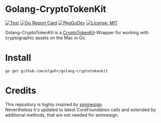 # Golang-CryptoTokenKit

[![Test](https://github.com/elgohr/golang-cryptotokenkit/workflows/Test/badge.svg)](https://github.com/elgohr/golang-cryptotokenkit/actions/workflows/test.yml)
[![Go Report Card](https://goreportcard.com/badge/github.com/elgohr/golang-cryptotokenkit)](https://goreportcard.com/report/github.com/elgohr/golang-cryptotokenkit)
[![PkgGoDev](https://pkg.go.dev/badge/github.com/elgohr/golang-cryptotokenkit)](https://pkg.go.dev/github.com/elgohr/golang-cryptotokenkit)
[![License: MIT](https://img.shields.io/badge/License-MIT-yellow.svg)](https://opensource.org/licenses/MIT)

Golang-CryptoTokenKit is a [CryptoTokenKit](https://developer.apple.com/documentation/cryptotokenkit)-Wrapper for working with cryptographic assets on the Mac in Go.

# Install
```
go get github.com/elgohr/golang-cryptotokenkit
```

# Credits
This repository is highly inspired by [smimesign](https://github.com/github/smimesign/blob/main/certstore/certstore_darwin.go).  
Nevertheless it's updated to latest CoreFoundation calls and extended by additional methods, that are not needed for smimesign.